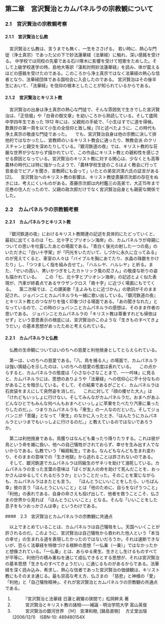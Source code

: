 ## 第二章　宮沢賢治とカムパネルラの宗教観について

###  2.1　宮沢賢治の宗教観考察

#### 2.1.1　宮沢賢治と仏教

　宮沢賢治と仏教は、言うまでも無く、一生をささげる。 若い時に、熱心な門徒（浄土真宗）であった父の下で妙法蓮華経（法華経）に触れ、深い感銘を受ける。  中学校では同校の先輩である石川啄木に影響を受けて短歌をためした。そして上級学校進学の時、島地大等訳『漢和対照妙法蓮華経』を読み、体が震えるほどの感銘を受けたのである。このころから浄土真宗ではなく法華経の熱心な信者となり、法華経団体である国柱会に入会したのである。 宮沢賢治はその後半生において、「法華経」を信仰の根本としたことが知られているからである。

#### 2.1.2　宮沢賢治とキリスト教

　宮沢賢治の出身は浄土真宗の熱心な門徒で、そんな雰囲気で生きでした宮沢賢治は、「正信偈」や「白骨の御文章」を幼いころから熟読している。そして盛岡中学四年生であった 1912 年には、父親宛の手紙で、「小生はすでに道を得候。歎異抄の第一頁を以て小生の全信仰と致し候」[1]と述べたように、この時代も浄土真宗の敬虔な門徒であった。 
　でも、宮沢賢治自身は他の宗教に決して排他的ではなかったし、宣教師のいるキリスト教会に通ったり、無教会派 のクリスチャンと親交を深めたりしている。『銀河鉄道の夜』では、キリスト教的な荘厳な世界が少なからず描かれていて、この作品にキリスト教との親和性を感じさせる原因となっている。宮沢賢治のキリスト教に対する関心は、少なくとも高等農林の時代には特に強かったようで、「農林学校生徒のころはよく教会に行って音楽会でピアノを聞き、宣教師にも会って」いたとの弟宮沢清六氏の証言がある[2]。
　宮沢賢治へのキリスト教の影響は、キリスト教徒斎藤宗次郎の存在をぬきには、考えにくいものがある。斎藤宗次郎は内村鑑三の高弟で、大正15年まで花巻の住人だったので、父親の政次郎だけでなく宮沢賢治自身とも親密な関係でした。

### 2.2　カムパネルラの宗教観考察

#### 2.2.1　カムパネルラとキリスト教

　『銀河鉄道の夜』におけるキリスト教関連の記述を具体的にたどっていくと、最初に出てくるのは「七、北十字とプリオシン海岸」の、カムパネルラが母親についての思いを吐露したあとの場面である。「青白く後光の射した一つの島」のいただきに「白い十字架」が「円光をいただいて、しづかに永久に立ってゐる」のが見えてくると、車室の人々は「バイブルを胸にあてたり、水晶の珠数をかけたり」し、「つつましく指を組み合せて」、「ハルレヤ、ハルレヤ」と祈る。また、「せいの高い、黒いかつぎをしたカトリック風の尼さん」の敬虔な祈りの姿も描かれている。
　この「七、北十字とプリオシン海岸」の記述とよく似た表現が、汽車が終着点であるサウザンクロス「南十字」に近づく場面にもでてくる。
　第二次稿では、この讃美歌「主よみもとに近づかん」の歌詞がそのまま記され、ジョバンニとカムパネルラも一緒に歌い出している。『銀河鉄道の夜』とキリスト教とのつながりを強く印象づける場面である。「あの聞きなれた」となっているので、この時のジョバンニとカムパネルラの感想は、そのまま作者の思いである。 ジョバンニとカムパネルラの「キリスト教は尊重すれども帰依はせず」という意思表示の根底には、宮沢賢治のこのような「生きものすべてきょうだい」の基本思想があったためと考えられている。

#### 2.2.1　カムパネルラと仏教

　仏教の生命観についてはいのちへの慈愛と利他捨身としてとらえられている。

　第一は、いのちへの慈愛である。「八、鳥を捕る人」の場面で、カムパネルラは強い猜疑心を示したのは、いのちへの慈愛の態度は表れている。
 　この点からすると、カムパネルラの態度は「小さな小さなことまで、一一吟味」に見ると、カムパネルラには、思想のありようや「法華経」への信仰心に不十分なものがあることを暗示している。そして、その結果であるがごとく、カムパネルラは石炭袋をまえにして突然姿を消しだ。 
　これに対して「顔の痩せた大人」は「けれどもいっしょに行けない。そしてみんながカムパネルラだ。おまへがあふどんなひとでもみんな何べんもおまへといっしょに苹果をたべたり汽車に乗ったりしたのだ。」、つまりカムパネルラも「衆生」の一人なのだといた。そしてジョバンニが「菩薩」となって「衆生」のなかに入ったとき、「ほんたうにカムパネルラといつまでもいっしよに行けるのだ。」と教えているのではないであろうか。 

　第二は利他捨身である。鳥獲りはなんども乗ったり降りたりする。これは彼が鳥という命を雑に扱い、他への自己犠牲がされておらず、幸せを生み出す人でないからである。仏教でいう「輪廻転生」である。なんどもなんども生まれ変わり、そのままの意味での「生き地獄」から逃れることは許されないのである。
　そして、銀河鉄道でカムパネルラは同級生のザネリを助けて溺死している。カムパネルラの言った言葉の意味は「ぼくが友人の命を助けて死んだことを、おっかさんはゆるしてくれるだろうか」ということだった。そのことを案じながらも、カムパネルラはまたとも言う。
　「ほんとうにいいことをしたら、いちばん幸」彼の言う「ほんとうにいいこと」とは「他のために、自らをなげうつこと」「利他」の表れである、自身の命さえも投げ出して、他者を救うことこそ、仏さまの世界から見れば　「ほんとうにいいこと」となる。そんな「いいことをした息子をもつおっかさんは幸」というわけである。

####　2.3　宮沢賢治とカムパネルラの宗教観に共通点

　以上でまとめていることは、カムパネルラは自己犠牲をし。天国へいくことが許されるのだ。このように、宮沢賢治は自己犠牲から救われた他人という「本当の幸せ」の生まれる道を表現したかったのではないだろうか。それは速断できないが、恐らく法華経を特徴づける根幹の思想「一仏乗（一乗）」ではなかったかと想像されている。「一仏乗」とは、あらゆる衆生、生きとし生けるものすべてが平等に、利他行の積み重ねを通じて成仏できるとする思想が、それは宮沢賢治の基本思想「生きものすべてきょうだい」に通じるものがあるからである。法華経を深く読み込み、希求し、熱心な信者であった宮沢賢治の価値観は、キリスト教にもそのまま通じる。最も崇高な考え方、仏さまの　「慈悲」と神様の「愛」「利他」と「自己犠牲精神」、それが宮沢賢治とカムパネルラの宗教観の共通点である。

1. 　　　『宮沢賢治と法華経 日蓮と親鸞の狭間で』松岡幹夫 著
2. 　　　宮沢賢治とキリスト教の諸相――補論 - 明治学院大学  富山英俊 
3. 　　　宮沢賢治の銀河世界　[Ｍ]　宮澤和樹, [鍋島直樹] 　方丈堂出版 (2006/12/1)　ISBN-10: 489480154X

   